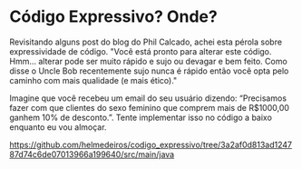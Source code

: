 Código Expressivo? Onde? 
=================

Revisitando alguns post do blog do Phil Calcado, achei esta pérola sobre expressividade de código. 
"Você está pronto para alterar este código. Hmm… alterar pode ser muito rápido e sujo ou devagar e bem feito. Como disse o Uncle Bob recentemente sujo nunca é rápido então você opta pelo caminho com mais qualidade (e mais ético)."

Imagine que você recebeu um email do seu usuário dizendo: “Precisamos fazer com que clientes do sexo feminino que comprem mais de R$1000,00 ganhem 10% de desconto.”. Tente implementar isso no código a baixo enquanto eu vou almoçar.

https://github.com/helmedeiros/codigo_expressivo/tree/3a2af0d813ad124787d74c6de07013966a199640/src/main/java
